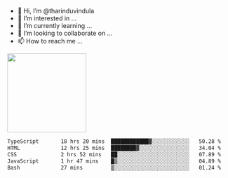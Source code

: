 - 👋 Hi, I’m @tharinduvindula
- 👀 I’m interested in ...
- 🌱 I’m currently learning ...
- 💞️ I’m looking to collaborate on ...
- 📫 How to reach me ...

<!---
tharinduvindula/tharinduvindula is a ✨ special ✨ repository because its `README.md` (this file) appears on your GitHub profile.
You can click the Preview link to take a look at your changes.
--->

<img height="180em" src="https://github-readme-stats.vercel.app/api?username=tharinduvindula&show_icons=true&hide_border=false&&count_private=true&include_all_commits=true" />


<!--START_SECTION:waka-->

```txt
TypeScript       18 hrs 20 mins  ████████████▓░░░░░░░░░░░░   50.28 %
HTML             12 hrs 25 mins  ████████▓░░░░░░░░░░░░░░░░   34.04 %
CSS              2 hrs 52 mins   ██░░░░░░░░░░░░░░░░░░░░░░░   07.89 %
JavaScript       1 hr 47 mins    █▒░░░░░░░░░░░░░░░░░░░░░░░   04.89 %
Bash             27 mins         ▒░░░░░░░░░░░░░░░░░░░░░░░░   01.24 %
```

<!--END_SECTION:waka-->
